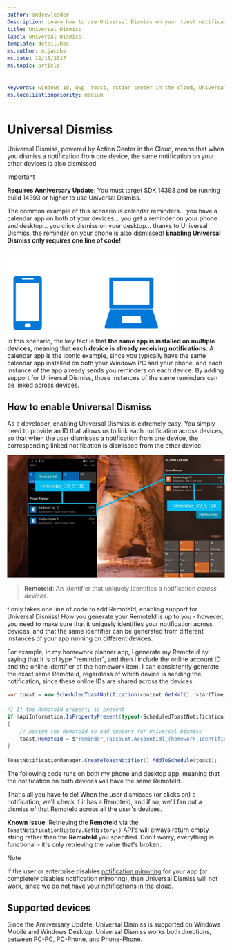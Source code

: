 ```yaml
---
author: andrewleader
Description: Learn how to use Universal Dismiss on your toast notifications.
title: Universal Dismiss
label: Universal Dismiss
template: detail.hbs
ms.author: mijacobs
ms.date: 12/15/2017
ms.topic: article


keywords: windows 10, uwp, toast, action center in the cloud, Universal Dismiss, notification, cross device, dismiss once dismiss everywhere
ms.localizationpriority: medium
---
```


# Universal Dismiss

Universal Dismiss, powered by Action Center in the Cloud, means that when you dismiss a notification from one device, the same notification on your other devices is also dismissed.

> [!IMPORTANT]
> **Requires Anniversary Update**: You must target SDK 14393 and be running build 14393 or higher to use Universal Dismiss.

The common example of this scenario is calendar reminders... you have a calendar app on both of your devices... you get a reminder on your phone and desktop... you click dismiss on your desktop... thanks to Universal Dismiss, the reminder on your phone is also dismissed! **Enabling Universal Dismiss only requires one line of code!**

<img alt="Diagram of Universal Dismiss" src="images/universal-dismiss.gif" width="406"/>

In this scenario, the key fact is that **the same app is installed on multiple devices**, meaning that **each device is already receiving notifications**. A calendar app is the iconic example, since you typically have the same calendar app installed on both your Windows PC and your phone, and each instance of the app already sends you reminders on each device. By adding support for Universal Dismiss, those instances of the same reminders can be linked across devices.


## How to enable Universal Dismiss

As a developer, enabling Universal Dismiss is extremely easy. You simply need to provide an ID that allows us to link each notification across devices, so that when the user dismisses a notification from one device, the corresponding linked notification is dismissed from the other device.

![Universal dismiss RemoteId diagram](images/universal-dismiss-remoteid.jpg)

> **RemoteId**: An identifier that uniquely identifies a notification *across devices*.

t only takes one line of code to add RemoteId, enabling support for Universal Dismiss! How you generate your RemoteId is up to you - however, you need to make sure that it uniquely identifies your notification across devices, and that the same identifier can be generated from different instances of your app running on different devices.

For example, in my homework planner app, I generate my RemoteId by saying that it is of type "reminder", and then I include the online account ID and the online identifier of the homework item. I can consistently generate the exact same RemoteId, regardless of which device is sending the notification, since these online IDs are shared across the devices.

```csharp
var toast = new ScheduledToastNotification(content.GetXml(), startTime);
 
// If the RemoteId property is present
if (ApiInformation.IsPropertyPresent(typeof(ScheduledToastNotification).FullName, nameof(ScheduledToastNotification.RemoteId)))
{
    // Assign the RemoteId to add support for Universal Dismiss
    toast.RemoteId = $"reminder_{account.AccountId}_{homework.Identifier}"
}
  
ToastNotificationManager.CreateToastNotifier().AddToSchedule(toast);
```

The following code runs on both my phone and desktop app, meaning that the notification on both devices will have the same RemoteId.

That's all you have to do! When the user dismisses (or clicks on) a notification, we'll check if it has a RemoteId, and if so, we'll fan out a dismiss of that RemoteId across all the user's devices.

**Known Issue**: Retrieving the **RemoteId** via the `ToastNotificationHistory.GetHistory()` API's will always return empty string rather than the **RemoteId** you specified. Don't worry, everything is functional - it's only retrieving the value that's broken.

> [!NOTE]
> If the user or enterprise disables [notification mirroring](notification-mirroring.md) for your app (or completely disables notification mirroring), then Universal Dismiss will not work, since we do not have your notifications in the cloud.


## Supported devices

Since the Anniversary Update, Universal Dismiss is supported on Windows Mobile and Windows Desktop. Universal Dismiss works both directions, between PC-PC, PC-Phone, and Phone-Phone.